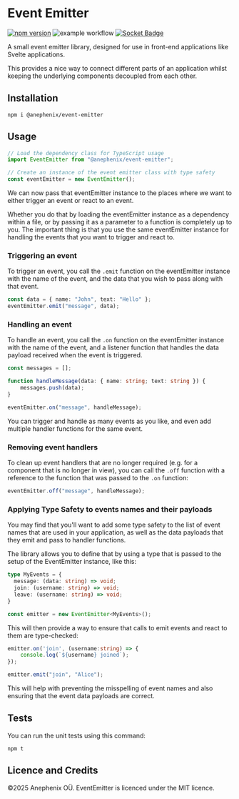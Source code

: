 # Event Emitter

[![npm version](https://badge.fury.io/js/%40anephenix%2Fevent-emitter.svg)](https://badge.fury.io/js/%40anephenix%2Fevent-emitter) ![example workflow](https://github.com/anephenix/event-emitter/actions/workflows/main.yml/badge.svg) [![Socket Badge](https://socket.dev/api/badge/npm/package/@anephenix/event-emitter)](https://socket.dev/npm/package/@anephenix/event-emitter)

A small event emitter library, designed for use in front-end applications
like Svelte applications.

This provides a nice way to connect different parts of an application whilst
keeping the underlying components decoupled from each other.

## Installation

```shell
npm i @anephenix/event-emitter
```

## Usage

```typescript
// Load the dependency class for TypeScript usage
import EventEmitter from "@anephenix/event-emitter";

// Create an instance of the event emitter class with type safety
const eventEmitter = new EventEmitter();
```

We can now pass that eventEmitter instance to the places where we want to
either trigger an event or react to an event.

Whether you do that by loading the eventEmitter instance as a dependency
within a file, or by passing it as a parameter to a function is completely
up to you. The important thing is that you use the same eventEmitter
instance for handling the events that you want to trigger and react to.

### Triggering an event

To trigger an event, you call the `.emit` function on the eventEmitter
instance with the name of the event, and the data that you wish to pass along
with that event.

```typescript
const data = { name: "John", text: "Hello" };
eventEmitter.emit("message", data);
```

### Handling an event

To handle an event, you call the `.on` function on the eventEmitter instance
with the name of the event, and a listener function that handles the data payload
received when the event is triggered.

```typescript
const messages = [];

function handleMessage(data: { name: string; text: string }) {
    messages.push(data);
}

eventEmitter.on("message", handleMessage);
```

You can trigger and handle as many events as you like, and even add multiple
handler functions for the same event.

### Removing event handlers

To clean up event handlers that are no longer required (e.g. for a component
that is no longer in view), you can call the `.off` function with a reference
to the function that was passed to the `.on` function:

```typescript
eventEmitter.off("message", handleMessage);
```

### Applying Type Safety to events names and their payloads

You may find that you'll want to add some type safety to the list of event 
names that are used in your application, as well as the data payloads that
they emit and pass to handler functions.

The library allows you to define that by using a type that is passed to the
setup of the EventEmitter instance, like this:

```typescript
type MyEvents = {
  message: (data: string) => void;
  join: (username: string) => void;
  leave: (username: string) => void;
}

const emitter = new EventEmitter<MyEvents>();
```

This will then provide a way to ensure that calls to emit events and react to 
them are type-checked:

```typescript
emitter.on('join', (username:string) => {
    console.log(`${username} joined`);
});

emitter.emit("join", "Alice");
```

This will help with preventing the misspelling of event names and also ensuring 
that the event data payloads are correct.

## Tests

You can run the unit tests using this command:

```shell
npm t
```

## Licence and Credits

&copy;2025 Anephenix OÜ. EventEmitter is licenced under the MIT licence.